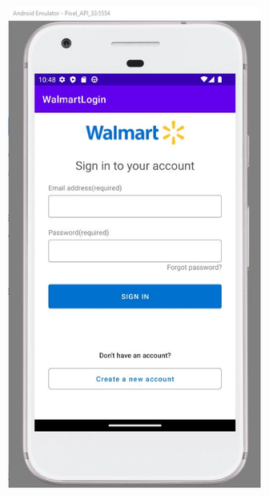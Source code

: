 ![alt text](https://github.com/tsulai/MIU_MobileDeviceProgramming/blob/master/Assignment3/WalmartLogin.JPG)
